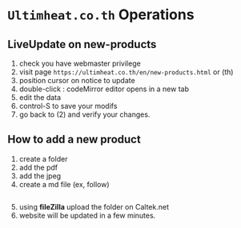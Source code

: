 # `Ultimheat.co.th` Operations

## LiveUpdate on new-products

1. check you have webmaster privilege
2. visit page `https://ultimheat.co.th/en/new-products.html` or (th)
3. position cursor on notice to update
4. double-click : codeMirror editor opens in a new tab
5. edit the data
6. control-S to save your modifs
7. go back to (2) and verify your changes.

## How to add a new product

1. create a folder
2. add the pdf
3. add the jpeg
4. create a md file (ex, follow)
```
```
5. using **fileZilla** upload the folder on Caltek.net
6. website will be updated in a few minutes.
